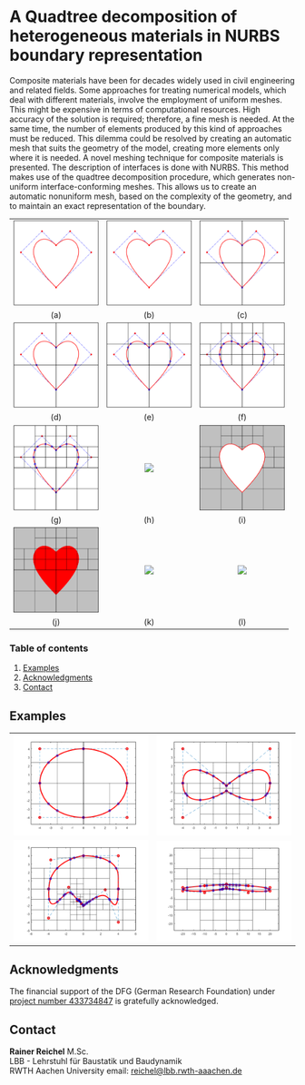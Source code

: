 # A Quadtree decomposition of heterogeneous materials in NURBS boundary representation

Composite materials have been for decades widely used in civil engineering and related fields.
Some approaches for treating numerical models, which deal with different materials, involve the
employment of uniform meshes. This might be expensive in terms of computational resources.
High accuracy of the solution is required; therefore, a fine mesh is needed. At the same time, the
number of elements produced by this kind of approaches must be reduced. This dilemma could
be resolved by creating an automatic mesh that suits the geometry of the model, creating more
elements only where it is needed.
A novel meshing technique for composite materials is presented. The description of interfaces
is done with NURBS. This method makes use of the quadtree decomposition procedure, which
generates non-uniform interface-conforming meshes. This allows us to create an automatic nonuniform
mesh, based on the complexity of the geometry, and to maintain an exact representation
of the boundary.

| | | |
| :---: | :---: | :---: |
| <img src="./Images/HeartQuadtreeDecomp0.png" alt=" " width="150px"/> | <img src="./Images/HeartQuadtreeDecomp0.png" alt=" " width="150px"/>  | <img src="./Images/HeartQuadtreeDecomp1.png" alt=" " width="150px"/> |
| (a)  | (b)  | (c) |
| <img src="./Images/HeartQuadtreeDecomp1.png" alt=" " width="150px"/> | <img src="./Images/HeartQuadtreeDecomp2.png" alt=" " width="150px"/> | <img src="./Images/HeartQuadtreeDecomp3.png" alt=" " width="150px"/> |
| (d) | (e) | (f) |
| <img src="./Images/HeartQuadtreeDecomp4.png" alt=" " width="150px"/> | <img src="./Images/HeartQuadtreeDecomp5.png" alt=" " width="150px"/> | <img src="./Images/HeartQuadtreeDecomp6.png" alt=" " width="150px"/> |
| (g) | (h) | (i) |
| <img src="./Images/HeartQuadtreeDecomp7.png" alt=" " width="150px"/> | <img src="./Images/HeartQuadtreeDecomp8.png" alt=" " width="150px"/> | <img src="./Images/HeartQuadtreeDecomp9.png" alt=" " width="150px"/> |
| (j) | (k) | (l) |


### Table of contents
1. [Examples](#examples)
1. [Acknowledgments](#acknowledgments)
1. [Contact](#contact)

## Examples

|  | |
| ------ | ------ |
| ![ALT](/Circumference.png) | ![ALT](/Double_Circumference.png) |
| ![ALT](/Moby-Dick.png)  | ![ALT](/Flat_Shape.png) | 



## Acknowledgments <a name="acknowledgments"></a>

The financial support of the DFG (German Research Foundation) under 
[project number 433734847](https://gepris.dfg.de/gepris/projekt/433734847?language=en)
is gratefully acknowledged.

## Contact <a name="contact"></a>  

**Rainer Reichel** M.Sc.  
LBB - Lehrstuhl für Baustatik und Baudynamik  
RWTH Aachen University 
email: <reichel@lbb.rwth-aaachen.de>


